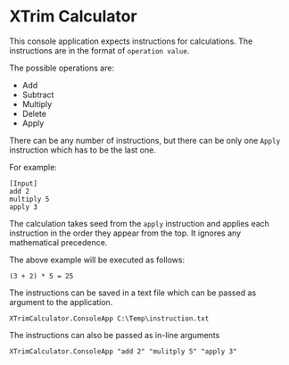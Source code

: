 # XTrim Calculator


This console application expects instructions for calculations. The instructions are in the format of `operation value`. 

The possible operations are:
* Add
* Subtract
* Multiply
* Delete 
* Apply

There can be any number of instructions, but there can be only one `Apply` instruction which has to be the last one. 

For example: 
```
[Input]
add 2
multiply 5
apply 3
```

The calculation takes seed from the `apply` instruction and applies each instruction in the order they appear from the top. It ignores any mathematical precedence. 

The above example will be executed as follows:


`(3 + 2) * 5 = 25`

The instructions can be saved in a text file which can be passed as argument to the application. 

`XTrimCalculator.ConsoleApp C:\Temp\instruction.txt`

The instructions can also be passed as in-line arguments

`XTrimCalculator.ConsoleApp "add 2" "mulitply 5" "apply 3"`
